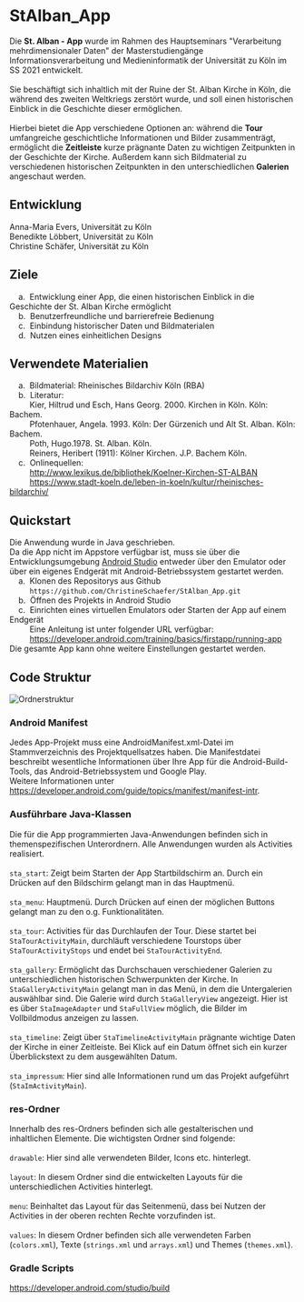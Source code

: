 # StAlban_App
Die **St. Alban - App** wurde im Rahmen des Hauptseminars "Verarbeitung mehrdimensionaler Daten" der Masterstudiengänge Informationsverarbeitung und Medieninformatik der Universität zu Köln im SS 2021 entwickelt.<br/><br/>
Sie beschäftigt sich inhaltlich mit der Ruine der St. Alban Kirche in Köln, die während des zweiten Weltkriegs zerstört wurde, und soll einen historischen Einblick in die Geschichte dieser ermöglichen.<br/><br/>
Hierbei bietet die App verschiedene Optionen an: während die **Tour** umfangreiche geschichtliche Informationen und Bilder zusammenträgt, ermöglicht die **Zeitleiste** kurze prägnante Daten zu wichtigen Zeitpunkten in der Geschichte der Kirche.
Außerdem kann sich Bildmaterial zu verschiedenen historischen Zeitpunkten in den unterschiedlichen **Galerien** angeschaut werden.<br/>


## Entwicklung<br/>
Anna-Maria Evers, Universität zu Köln<br/>
Benedikte Löbbert, Universität zu Köln<br/>
Christine Schäfer, Universität zu Köln<br/>


## Ziele<br/>
&nbsp;&nbsp;&nbsp;&nbsp;a.&nbsp;&nbsp;Entwicklung einer App, die einen historischen Einblick in die Geschichte der St. Alban Kirche ermöglicht<br/>
&nbsp;&nbsp;&nbsp;&nbsp;b.&nbsp;&nbsp;Benutzerfreundliche und barrierefreie Bedienung<br/>
&nbsp;&nbsp;&nbsp;&nbsp;c.&nbsp;&nbsp;Einbindung historischer Daten und Bildmaterialen<br/>
&nbsp;&nbsp;&nbsp;&nbsp;d.&nbsp;&nbsp;Nutzen eines einheitlichen Designs<br/>
	
## Verwendete Materialien<br/>
&nbsp;&nbsp;&nbsp;&nbsp;a.&nbsp;&nbsp;Bildmaterial: Rheinisches Bildarchiv Köln (RBA)<br/>
&nbsp;&nbsp;&nbsp;&nbsp;b.&nbsp;&nbsp;Literatur:<br/>
&nbsp;&nbsp;&nbsp;&nbsp;&nbsp;&nbsp;&nbsp;&nbsp;&nbsp;Kier, Hiltrud und Esch, Hans Georg. 2000. Kirchen in Köln. Köln: Bachem. <br/>
&nbsp;&nbsp;&nbsp;&nbsp;&nbsp;&nbsp;&nbsp;&nbsp;&nbsp;Pfotenhauer, Angela. 1993. Köln: Der Gürzenich und Alt St. Alban. Köln: Bachem.<br/>
&nbsp;&nbsp;&nbsp;&nbsp;&nbsp;&nbsp;&nbsp;&nbsp;&nbsp;Poth, Hugo.1978. St. Alban. Köln.<br/>
&nbsp;&nbsp;&nbsp;&nbsp;&nbsp;&nbsp;&nbsp;&nbsp;&nbsp;Reiners, Heribert (1911): Kölner Kirchen. J.P. Bachem Köln.<br/>
&nbsp;&nbsp;&nbsp;&nbsp;c.&nbsp;&nbsp;Onlinequellen:<br/>
&nbsp;&nbsp;&nbsp;&nbsp;&nbsp;&nbsp;&nbsp;&nbsp; http://www.lexikus.de/bibliothek/Koelner-Kirchen-ST-ALBAN <br/>
&nbsp;&nbsp;&nbsp;&nbsp;&nbsp;&nbsp;&nbsp;&nbsp; https://www.stadt-koeln.de/leben-in-koeln/kultur/rheinisches-bildarchiv/ <br/>


## Quickstart<br/>
Die Anwendung wurde in Java geschrieben.<br/>
Da die App nicht im Appstore verfügbar ist, muss sie über die Entwicklungsumgebung [Android Studio](https://developer.android.com/studio) entweder über den Emulator 
oder über ein eigenes Endgerät mit Android-Betriebssystem gestartet werden.<br/>
&nbsp;&nbsp;&nbsp;&nbsp;a.&nbsp;&nbsp;Klonen des Repositorys aus Github<br/>
&nbsp;&nbsp;&nbsp;&nbsp;&nbsp;&nbsp;&nbsp;&nbsp;&nbsp;```https://github.com/ChristineSchaefer/StAlban_App.git```<br/>
&nbsp;&nbsp;&nbsp;&nbsp;b.&nbsp;&nbsp;Öffnen des Projekts in Android Studio<br/>
&nbsp;&nbsp;&nbsp;&nbsp;c.&nbsp;&nbsp;Einrichten eines virtuellen Emulators oder Starten der App auf einem Endgerät<br/>
&nbsp;&nbsp;&nbsp;&nbsp;&nbsp;&nbsp;&nbsp;&nbsp;&nbsp;Eine Anleitung ist unter folgender URL verfügbar:<br/>
&nbsp;&nbsp;&nbsp;&nbsp;&nbsp;&nbsp;&nbsp;&nbsp; https://developer.android.com/training/basics/firstapp/running-app <br/>
Die gesamte App kann ohne weitere Einstellungen gestartet werden.<br/>


## Code Struktur<br/>
![Ordnerstruktur](https://user-images.githubusercontent.com/82021777/130090506-ff978dd3-24be-4568-a275-575ec29c8462.png)

### Android Manifest
Jedes App-Projekt muss eine AndroidManifest.xml-Datei im Stammverzeichnis des Projektquellsatzes haben. Die Manifestdatei beschreibt wesentliche Informationen über Ihre App für die Android-Build-Tools, das Android-Betriebssystem und Google Play. <br/>
Weitere Informationen unter https://developer.android.com/guide/topics/manifest/manifest-intr.

### Ausführbare Java-Klassen
Die für die App programmierten Java-Anwendungen befinden sich in themenspezifischen Unterordnern. Alle Anwendungen wurden als Activities realisiert.<br/><br/>
```sta_start```: Zeigt beim Starten der App Startbildschirm an. Durch ein Drücken auf den Bildschirm gelangt man in das Hauptmenü.<br/><br/>
```sta_menu```: Hauptmenü. Durch Drücken auf einen der möglichen Buttons gelangt man zu den o.g. Funktionalitäten.<br/><br/>
```sta_tour```: Activities für das Durchlaufen der Tour. Diese startet bei ```StaTourActivityMain```, durchläuft verschiedene Tourstops über ```StaTourActivityStops``` und endet bei ```StaTourActivityEnd```.<br/><br/>
```sta_gallery```: Ermöglicht das Durchschauen verschiedener Galerien zu unterschiedlichen historischen Schwerpunkten der Kirche. In ```StaGalleryActivityMain``` gelangt man in das Menü, in dem die Untergalerien auswählbar sind. Die Galerie wird durch ```StaGalleryView``` angezeigt. Hier ist es über ```StaImageAdapter``` und ```StaFullView``` möglich, die Bilder im Vollbildmodus anzeigen zu lassen.<br/><br/>
```sta_timeline```: Zeigt über ```StaTimelineActivityMain``` prägnante wichtige Daten der Kirche in einer Zeitleiste. Bei Klick auf ein Datum öffnet sich ein kurzer Überblickstext zu dem ausgewählten Datum.<br/><br/>
```sta_impressum```: Hier sind alle Informationen rund um das Projekt aufgeführt (```StaImActivityMain```).

### res-Ordner
Innerhalb des res-Ordners befinden sich alle gestalterischen und inhaltlichen Elemente. Die wichtigsten Ordner sind folgende:<br/><br/>
```drawable```: Hier sind alle verwendeten Bilder, Icons etc. hinterlegt.<br/><br/>
```layout```: In diesem Ordner sind die entwickelten Layouts für die unterschiedlichen Activities hinterlegt.<br/><br/>
```menu```: Beinhaltet das Layout für das Seitenmenü, dass bei Nutzen der Activities in der oberen rechten Rechte vorzufinden ist.<br/><br/>
```values```: In diesem Ordner befinden sich alle verwendeten Farben (```colors.xml```), Texte (```strings.xml``` und ```arrays.xml```) und Themes (```themes.xml```).

### Gradle Scripts
https://developer.android.com/studio/build
	
